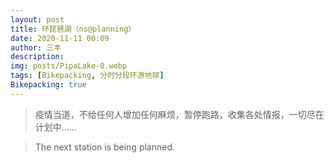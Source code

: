 ```yaml
---
layout: post
title: 环琵琶湖（ns@planning）
date: 2020-11-11 00:09
author: 三丰
description:
img: posts/PipaLake-0.webp
tags: [Bikepacking, 分时分段环游地球]
Bikepacking: true
---
```

> 疫情当道，不给任何人增加任何麻烦，暂停跑路，收集各处情报，一切尽在计划中……

> The next station is being planned.

